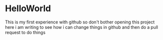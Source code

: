 # HelloWorld
This is my first experience with github so don't bother opening this project
here i am writing to see how i can change things in github and then do a pull request to do things

